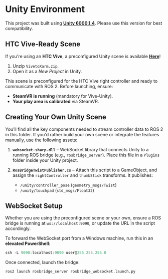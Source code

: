 # Unity Environment

This project was built using **[Unity 6000.1.4](https://unity.com/releases/editor/whats-new/6000.1.4)**. Please use this version for best compatibility.

## HTC Vive-Ready Scene

If you're using an **HTC Vive**, a preconfigured Unity scene is available **[Here](https://drive.google.com/drive/folders/1r1TNFW372G5PVKYh7jwA6eGltpLQNAVy?usp=drive_link)**!

1. Unzip `VivetoXarm.zip`.
2. Open it as a *New Project* in Unity.

This scene is preconfigured for the HTC Vive right controller and ready to communicate with ROS 2.
Before launching, ensure:

* **SteamVR is running** (mandatory for Vive-Unity).
* **Your play area is calibrated** via SteamVR.

## Creating Your Own Unity Scene

You’ll find all the key components needed to stream controller data to ROS 2 in this folder. If you'd rather build your own scene or integrate the features manually, use the following assets:

1. **`websocket-sharp.dll`** – WebSocket library that connects Unity to a running ROS bridge (e.g., `rosbridge_server`).
   Place this file in a `Plugins` folder inside your Unity project.

2. **`RosBridgeTwistPublisher.cs`** – Attach this script to a GameObject, and assign the `rightController` and `thumbStick` transforms. It publishes:

   * `/unity/controller_pose` (`geometry_msgs/Twist`)
   * `/unity/touchpad` (`std_msgs/Float32`)

## WebSocket Setup

Whether you are using the preconfigured scene or your own, ensure a ROS bridge is running at `ws://localhost:9090`, or update the URL in the script accordingly.

To forward the WebSocket port from a Windows machine, run this in an **elevated PowerShell**:

```powershell
ssh -L 9090:localhost:9090 user@255.255.255.0
```

Once connected, launch the bridge:

```bash
ros2 launch rosbridge_server rosbridge_websocket.launch.py
```
